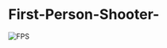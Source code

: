 # First-Person-Shooter-

![FPS](https://user-images.githubusercontent.com/74358390/163549696-cffa4354-e2f9-46fe-80f6-70be0dcabef4.gif)
